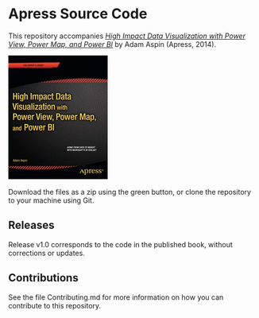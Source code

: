 # Apress Source Code

This repository accompanies [*High Impact Data Visualization with Power View, Power Map, and Power BI*](http://www.apress.com/9781430266167) by Adam Aspin (Apress, 2014).

![Cover image](9781430266167.jpg)

Download the files as a zip using the green button, or clone the repository to your machine using Git.

## Releases

Release v1.0 corresponds to the code in the published book, without corrections or updates.

## Contributions

See the file Contributing.md for more information on how you can contribute to this repository.
